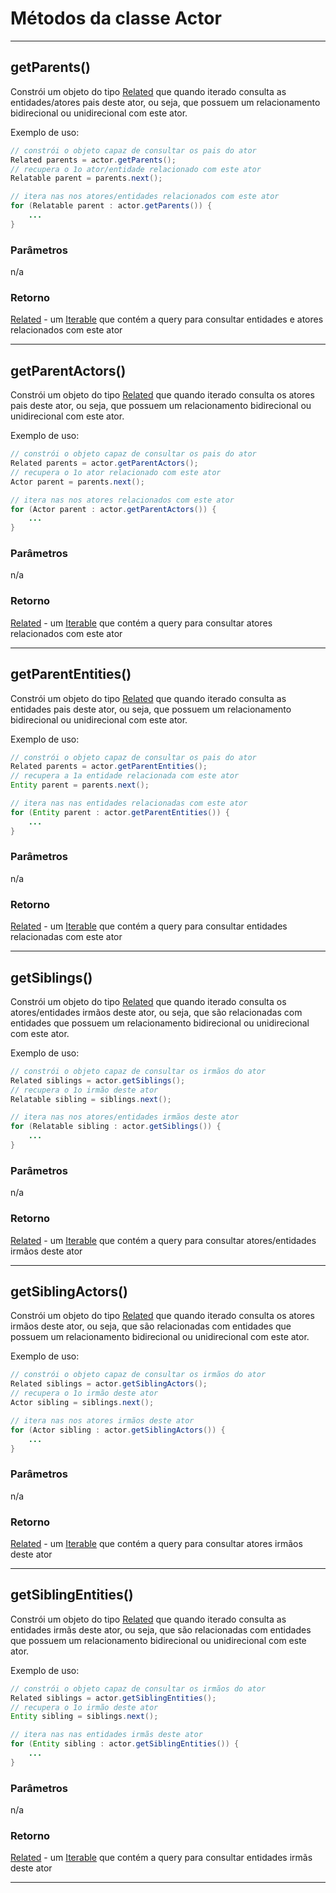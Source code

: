 # Métodos da classe Actor

---

## getParents()
Constrói um objeto do tipo [Related](Related) que quando iterado consulta as entidades/atores pais deste ator, ou seja, que possuem um relacionamento bidirecional ou unidirecional com este ator.

Exemplo de uso:

```java
// constrói o objeto capaz de consultar os pais do ator
Related parents = actor.getParents();
// recupera o 1o ator/entidade relacionado com este ator
Relatable parent = parents.next();
```

```java
// itera nas nos atores/entidades relacionados com este ator
for (Relatable parent : actor.getParents()) {
    ...
}
```

### Parâmetros
n/a

### Retorno
[Related](Related) - um [Iterable](https://docs.oracle.com/javase/8/docs/api/java/lang/Iterable.html) que contém a query para consultar entidades e atores relacionados com este ator

---

## getParentActors()
Constrói um objeto do tipo [Related](Related) que quando iterado consulta os atores pais deste ator, ou seja, que possuem um relacionamento bidirecional ou unidirecional com este ator.

Exemplo de uso:

```java
// constrói o objeto capaz de consultar os pais do ator
Related parents = actor.getParentActors();
// recupera o 1o ator relacionado com este ator
Actor parent = parents.next();
```

```java
// itera nas nos atores relacionados com este ator
for (Actor parent : actor.getParentActors()) {
    ...
}
```
### Parâmetros
n/a

### Retorno
[Related](Related) - um [Iterable](https://docs.oracle.com/javase/8/docs/api/java/lang/Iterable.html) que contém a query para consultar atores relacionados com este ator

---

## getParentEntities()
Constrói um objeto do tipo [Related](Related) que quando iterado consulta as entidades pais deste ator, ou seja, que possuem um relacionamento bidirecional ou unidirecional com este ator.

Exemplo de uso:

```java
// constrói o objeto capaz de consultar os pais do ator
Related parents = actor.getParentEntities();
// recupera a 1a entidade relacionada com este ator
Entity parent = parents.next();
```

```java
// itera nas nas entidades relacionadas com este ator
for (Entity parent : actor.getParentEntities()) {
    ...
}
```
### Parâmetros
n/a

### Retorno
[Related](Related) - um [Iterable](https://docs.oracle.com/javase/8/docs/api/java/lang/Iterable.html) que contém a query para consultar entidades relacionadas com este ator

---

## getSiblings()
Constrói um objeto do tipo [Related](Related) que quando iterado consulta os atores/entidades irmãos deste ator, ou seja, que são relacionadas com entidades que possuem um relacionamento bidirecional ou unidirecional com este ator.

Exemplo de uso:

```java
// constrói o objeto capaz de consultar os irmãos do ator
Related siblings = actor.getSiblings();
// recupera o 1o irmão deste ator
Relatable sibling = siblings.next();
```

```java
// itera nas nos atores/entidades irmãos deste ator
for (Relatable sibling : actor.getSiblings()) {
    ...
}
```
### Parâmetros
n/a

### Retorno
[Related](Related) - um [Iterable](https://docs.oracle.com/javase/8/docs/api/java/lang/Iterable.html) que contém a query para consultar atores/entidades irmãos deste ator

---

## getSiblingActors()
Constrói um objeto do tipo [Related](Related) que quando iterado consulta os atores irmãos deste ator, ou seja, que são relacionadas com entidades que possuem um relacionamento bidirecional ou unidirecional com este ator.

Exemplo de uso:

```java
// constrói o objeto capaz de consultar os irmãos do ator
Related siblings = actor.getSiblingActors();
// recupera o 1o irmão deste ator
Actor sibling = siblings.next();
```

```java
// itera nas nos atores irmãos deste ator
for (Actor sibling : actor.getSiblingActors()) {
    ...
}
```
### Parâmetros
n/a

### Retorno
[Related](Related) - um [Iterable](https://docs.oracle.com/javase/8/docs/api/java/lang/Iterable.html) que contém a query para consultar atores irmãos deste ator

---

## getSiblingEntities()
Constrói um objeto do tipo [Related](Related) que quando iterado consulta as entidades irmãs deste ator, ou seja, que são relacionadas com entidades que possuem um relacionamento bidirecional ou unidirecional com este ator.

Exemplo de uso:

```java
// constrói o objeto capaz de consultar os irmãos do ator
Related siblings = actor.getSiblingEntities();
// recupera o 1o irmão deste ator
Entity sibling = siblings.next();
```

```java
// itera nas nas entidades irmãs deste ator
for (Entity sibling : actor.getSiblingEntities()) {
    ...
}
```
### Parâmetros
n/a

### Retorno
[Related](Related) - um [Iterable](https://docs.oracle.com/javase/8/docs/api/java/lang/Iterable.html) que contém a query para consultar entidades irmãs deste ator

---
